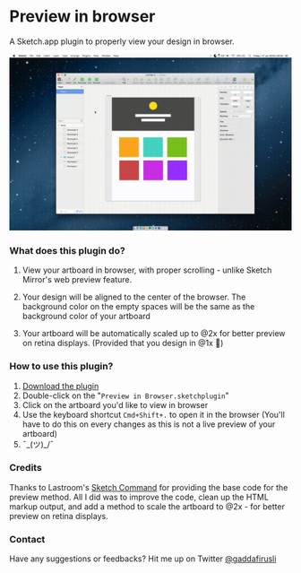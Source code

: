 # Preview in browser
A Sketch.app plugin to properly view your design in browser.

![Demo GIF](demo.gif "Demo")

### What does this plugin do?

1. View your artboard in browser, with proper scrolling - unlike Sketch Mirror's web preview feature.

2. Your design will be aligned to the center of the browser. The background color on the empty spaces will be the same as the background color of your artboard

3. Your artboard will be automatically scaled up to @2x for better preview on retina displays. (Provided that you design in @1x 😬)

### How to use this plugin?
1. [Download the plugin](https://github.com/gaddafirusli/Preview-in-browser/archive/master.zip)
2. Double-click on the "```Preview in Browser.sketchplugin```"
3. Click on the artboard you'd like to view in browser
4. Use the keyboard shortcut  ```Cmd+Shift+.``` to open it in the browser (You'll have to do this on every changes as this is not a live preview of your artboard)
5. ¯\_(ツ)_/¯

### Credits
Thanks to Lastroom's [Sketch Command](https://github.com/lastroom/sketch-commands) for providing the base code for the preview method. All I did was to improve the code, clean up the HTML markup output, and add a method to scale the artboard to @2x - for better preview on retina displays.

### Contact
Have any suggestions or feedbacks? Hit me up on Twitter [@gaddafirusli](http://www.twitter.com/gaddafirusli)
